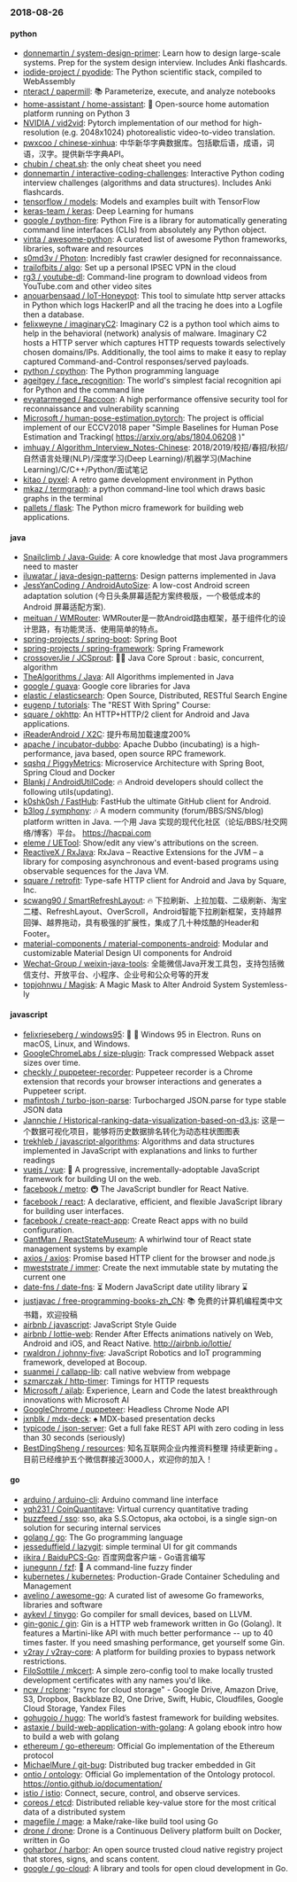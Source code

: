 ### 2018-08-26

#### python
* [donnemartin / system-design-primer](https://github.com/donnemartin/system-design-primer): Learn how to design large-scale systems. Prep for the system design interview. Includes Anki flashcards.
* [iodide-project / pyodide](https://github.com/iodide-project/pyodide): The Python scientific stack, compiled to WebAssembly
* [nteract / papermill](https://github.com/nteract/papermill): 📚 Parameterize, execute, and analyze notebooks
* [home-assistant / home-assistant](https://github.com/home-assistant/home-assistant): 🏡 Open-source home automation platform running on Python 3
* [NVIDIA / vid2vid](https://github.com/NVIDIA/vid2vid): Pytorch implementation of our method for high-resolution (e.g. 2048x1024) photorealistic video-to-video translation.
* [pwxcoo / chinese-xinhua](https://github.com/pwxcoo/chinese-xinhua): 中华新华字典数据库。包括歇后语，成语，词语，汉字。提供新华字典API。
* [chubin / cheat.sh](https://github.com/chubin/cheat.sh): the only cheat sheet you need
* [donnemartin / interactive-coding-challenges](https://github.com/donnemartin/interactive-coding-challenges): Interactive Python coding interview challenges (algorithms and data structures). Includes Anki flashcards.
* [tensorflow / models](https://github.com/tensorflow/models): Models and examples built with TensorFlow
* [keras-team / keras](https://github.com/keras-team/keras): Deep Learning for humans
* [google / python-fire](https://github.com/google/python-fire): Python Fire is a library for automatically generating command line interfaces (CLIs) from absolutely any Python object.
* [vinta / awesome-python](https://github.com/vinta/awesome-python): A curated list of awesome Python frameworks, libraries, software and resources
* [s0md3v / Photon](https://github.com/s0md3v/Photon): Incredibly fast crawler designed for reconnaissance.
* [trailofbits / algo](https://github.com/trailofbits/algo): Set up a personal IPSEC VPN in the cloud
* [rg3 / youtube-dl](https://github.com/rg3/youtube-dl): Command-line program to download videos from YouTube.com and other video sites
* [anouarbensaad / IoT-Honeypot](https://github.com/anouarbensaad/IoT-Honeypot): This tool to simulate http server attacks in Python which logs HackerIP and all the tracing he does into a Logfile then a database.
* [felixweyne / imaginaryC2](https://github.com/felixweyne/imaginaryC2): Imaginary C2 is a python tool which aims to help in the behavioral (network) analysis of malware. Imaginary C2 hosts a HTTP server which captures HTTP requests towards selectively chosen domains/IPs. Additionally, the tool aims to make it easy to replay captured Command-and-Control responses/served payloads.
* [python / cpython](https://github.com/python/cpython): The Python programming language
* [ageitgey / face_recognition](https://github.com/ageitgey/face_recognition): The world's simplest facial recognition api for Python and the command line
* [evyatarmeged / Raccoon](https://github.com/evyatarmeged/Raccoon): A high performance offensive security tool for reconnaissance and vulnerability scanning
* [Microsoft / human-pose-estimation.pytorch](https://github.com/Microsoft/human-pose-estimation.pytorch): The project is official implement of our ECCV2018 paper "Simple Baselines for Human Pose Estimation and Tracking( https://arxiv.org/abs/1804.06208 )"
* [imhuay / Algorithm_Interview_Notes-Chinese](https://github.com/imhuay/Algorithm_Interview_Notes-Chinese): 2018/2019/校招/春招/秋招/自然语言处理(NLP)/深度学习(Deep Learning)/机器学习(Machine Learning)/C/C++/Python/面试笔记
* [kitao / pyxel](https://github.com/kitao/pyxel): A retro game development environment in Python
* [mkaz / termgraph](https://github.com/mkaz/termgraph): a python command-line tool which draws basic graphs in the terminal
* [pallets / flask](https://github.com/pallets/flask): The Python micro framework for building web applications.

#### java
* [Snailclimb / Java-Guide](https://github.com/Snailclimb/Java-Guide): A core knowledge that most Java programmers need to master
* [iluwatar / java-design-patterns](https://github.com/iluwatar/java-design-patterns): Design patterns implemented in Java
* [JessYanCoding / AndroidAutoSize](https://github.com/JessYanCoding/AndroidAutoSize): A low-cost Android screen adaptation solution (今日头条屏幕适配方案终极版，一个极低成本的 Android 屏幕适配方案).
* [meituan / WMRouter](https://github.com/meituan/WMRouter): WMRouter是一款Android路由框架，基于组件化的设计思路，有功能灵活、使用简单的特点。
* [spring-projects / spring-boot](https://github.com/spring-projects/spring-boot): Spring Boot
* [spring-projects / spring-framework](https://github.com/spring-projects/spring-framework): Spring Framework
* [crossoverJie / JCSprout](https://github.com/crossoverJie/JCSprout): 👨‍🎓 Java Core Sprout : basic, concurrent, algorithm
* [TheAlgorithms / Java](https://github.com/TheAlgorithms/Java): All Algorithms implemented in Java
* [google / guava](https://github.com/google/guava): Google core libraries for Java
* [elastic / elasticsearch](https://github.com/elastic/elasticsearch): Open Source, Distributed, RESTful Search Engine
* [eugenp / tutorials](https://github.com/eugenp/tutorials): The "REST With Spring" Course:
* [square / okhttp](https://github.com/square/okhttp): An HTTP+HTTP/2 client for Android and Java applications.
* [iReaderAndroid / X2C](https://github.com/iReaderAndroid/X2C): 提升布局加载速度200%
* [apache / incubator-dubbo](https://github.com/apache/incubator-dubbo): Apache Dubbo (incubating) is a high-performance, java based, open source RPC framework.
* [sqshq / PiggyMetrics](https://github.com/sqshq/PiggyMetrics): Microservice Architecture with Spring Boot, Spring Cloud and Docker
* [Blankj / AndroidUtilCode](https://github.com/Blankj/AndroidUtilCode): 🔥 Android developers should collect the following utils(updating).
* [k0shk0sh / FastHub](https://github.com/k0shk0sh/FastHub): FastHub the ultimate GitHub client for Android.
* [b3log / symphony](https://github.com/b3log/symphony): 🎶 A modern community (forum/BBS/SNS/blog) platform written in Java. 一个用 Java 实现的现代化社区（论坛/BBS/社交网络/博客）平台。 https://hacpai.com
* [eleme / UETool](https://github.com/eleme/UETool): Show/edit any view's attributions on the screen.
* [ReactiveX / RxJava](https://github.com/ReactiveX/RxJava): RxJava – Reactive Extensions for the JVM – a library for composing asynchronous and event-based programs using observable sequences for the Java VM.
* [square / retrofit](https://github.com/square/retrofit): Type-safe HTTP client for Android and Java by Square, Inc.
* [scwang90 / SmartRefreshLayout](https://github.com/scwang90/SmartRefreshLayout): 🔥 下拉刷新、上拉加载、二级刷新、淘宝二楼、RefreshLayout、OverScroll，Android智能下拉刷新框架，支持越界回弹、越界拖动，具有极强的扩展性，集成了几十种炫酷的Header和 Footer。
* [material-components / material-components-android](https://github.com/material-components/material-components-android): Modular and customizable Material Design UI components for Android
* [Wechat-Group / weixin-java-tools](https://github.com/Wechat-Group/weixin-java-tools): 全能微信Java开发工具包，支持包括微信支付、开放平台、小程序、企业号和公众号等的开发
* [topjohnwu / Magisk](https://github.com/topjohnwu/Magisk): A Magic Mask to Alter Android System Systemless-ly

#### javascript
* [felixrieseberg / windows95](https://github.com/felixrieseberg/windows95): 💩 🚀 Windows 95 in Electron. Runs on macOS, Linux, and Windows.
* [GoogleChromeLabs / size-plugin](https://github.com/GoogleChromeLabs/size-plugin): Track compressed Webpack asset sizes over time.
* [checkly / puppeteer-recorder](https://github.com/checkly/puppeteer-recorder): Puppeteer recorder is a Chrome extension that records your browser interactions and generates a Puppeteer script.
* [mafintosh / turbo-json-parse](https://github.com/mafintosh/turbo-json-parse): Turbocharged JSON.parse for type stable JSON data
* [Jannchie / Historical-ranking-data-visualization-based-on-d3.js](https://github.com/Jannchie/Historical-ranking-data-visualization-based-on-d3.js): 这是一个数据可视化项目，能够将历史数据排名转化为动态柱状图图表
* [trekhleb / javascript-algorithms](https://github.com/trekhleb/javascript-algorithms): Algorithms and data structures implemented in JavaScript with explanations and links to further readings
* [vuejs / vue](https://github.com/vuejs/vue): 🖖 A progressive, incrementally-adoptable JavaScript framework for building UI on the web.
* [facebook / metro](https://github.com/facebook/metro): 🚇 The JavaScript bundler for React Native.
* [facebook / react](https://github.com/facebook/react): A declarative, efficient, and flexible JavaScript library for building user interfaces.
* [facebook / create-react-app](https://github.com/facebook/create-react-app): Create React apps with no build configuration.
* [GantMan / ReactStateMuseum](https://github.com/GantMan/ReactStateMuseum): A whirlwind tour of React state management systems by example
* [axios / axios](https://github.com/axios/axios): Promise based HTTP client for the browser and node.js
* [mweststrate / immer](https://github.com/mweststrate/immer): Create the next immutable state by mutating the current one
* [date-fns / date-fns](https://github.com/date-fns/date-fns): ⏳ Modern JavaScript date utility library ⌛️
* [justjavac / free-programming-books-zh_CN](https://github.com/justjavac/free-programming-books-zh_CN): 📚 免费的计算机编程类中文书籍，欢迎投稿
* [airbnb / javascript](https://github.com/airbnb/javascript): JavaScript Style Guide
* [airbnb / lottie-web](https://github.com/airbnb/lottie-web): Render After Effects animations natively on Web, Android and iOS, and React Native. http://airbnb.io/lottie/
* [rwaldron / johnny-five](https://github.com/rwaldron/johnny-five): JavaScript Robotics and IoT programming framework, developed at Bocoup.
* [suanmei / callapp-lib](https://github.com/suanmei/callapp-lib): call native webview from webpage
* [szmarczak / http-timer](https://github.com/szmarczak/http-timer): Timings for HTTP requests
* [Microsoft / ailab](https://github.com/Microsoft/ailab): Experience, Learn and Code the latest breakthrough innovations with Microsoft AI
* [GoogleChrome / puppeteer](https://github.com/GoogleChrome/puppeteer): Headless Chrome Node API
* [jxnblk / mdx-deck](https://github.com/jxnblk/mdx-deck): ♠️ MDX-based presentation decks
* [typicode / json-server](https://github.com/typicode/json-server): Get a full fake REST API with zero coding in less than 30 seconds (seriously)
* [BestDingSheng / resources](https://github.com/BestDingSheng/resources): 知名互联网企业内推资料整理 持续更新ing 。 目前已经维护五个微信群接近3000人，欢迎你的加入！

#### go
* [arduino / arduino-cli](https://github.com/arduino/arduino-cli): Arduino command line interface
* [yqh231 / CoinQuantitave](https://github.com/yqh231/CoinQuantitave): Virtual currency quantitative trading
* [buzzfeed / sso](https://github.com/buzzfeed/sso): sso, aka S.S.Octopus, aka octoboi, is a single sign-on solution for securing internal services
* [golang / go](https://github.com/golang/go): The Go programming language
* [jesseduffield / lazygit](https://github.com/jesseduffield/lazygit): simple terminal UI for git commands
* [iikira / BaiduPCS-Go](https://github.com/iikira/BaiduPCS-Go): 百度网盘客户端 - Go语言编写
* [junegunn / fzf](https://github.com/junegunn/fzf): 🌸 A command-line fuzzy finder
* [kubernetes / kubernetes](https://github.com/kubernetes/kubernetes): Production-Grade Container Scheduling and Management
* [avelino / awesome-go](https://github.com/avelino/awesome-go): A curated list of awesome Go frameworks, libraries and software
* [aykevl / tinygo](https://github.com/aykevl/tinygo): Go compiler for small devices, based on LLVM.
* [gin-gonic / gin](https://github.com/gin-gonic/gin): Gin is a HTTP web framework written in Go (Golang). It features a Martini-like API with much better performance -- up to 40 times faster. If you need smashing performance, get yourself some Gin.
* [v2ray / v2ray-core](https://github.com/v2ray/v2ray-core): A platform for building proxies to bypass network restrictions.
* [FiloSottile / mkcert](https://github.com/FiloSottile/mkcert): A simple zero-config tool to make locally trusted development certificates with any names you'd like.
* [ncw / rclone](https://github.com/ncw/rclone): "rsync for cloud storage" - Google Drive, Amazon Drive, S3, Dropbox, Backblaze B2, One Drive, Swift, Hubic, Cloudfiles, Google Cloud Storage, Yandex Files
* [gohugoio / hugo](https://github.com/gohugoio/hugo): The world’s fastest framework for building websites.
* [astaxie / build-web-application-with-golang](https://github.com/astaxie/build-web-application-with-golang): A golang ebook intro how to build a web with golang
* [ethereum / go-ethereum](https://github.com/ethereum/go-ethereum): Official Go implementation of the Ethereum protocol
* [MichaelMure / git-bug](https://github.com/MichaelMure/git-bug): Distributed bug tracker embedded in Git
* [ontio / ontology](https://github.com/ontio/ontology): Official Go implementation of the Ontology protocol. https://ontio.github.io/documentation/
* [istio / istio](https://github.com/istio/istio): Connect, secure, control, and observe services.
* [coreos / etcd](https://github.com/coreos/etcd): Distributed reliable key-value store for the most critical data of a distributed system
* [magefile / mage](https://github.com/magefile/mage): a Make/rake-like build tool using Go
* [drone / drone](https://github.com/drone/drone): Drone is a Continuous Delivery platform built on Docker, written in Go
* [goharbor / harbor](https://github.com/goharbor/harbor): An open source trusted cloud native registry project that stores, signs, and scans content.
* [google / go-cloud](https://github.com/google/go-cloud): A library and tools for open cloud development in Go.
